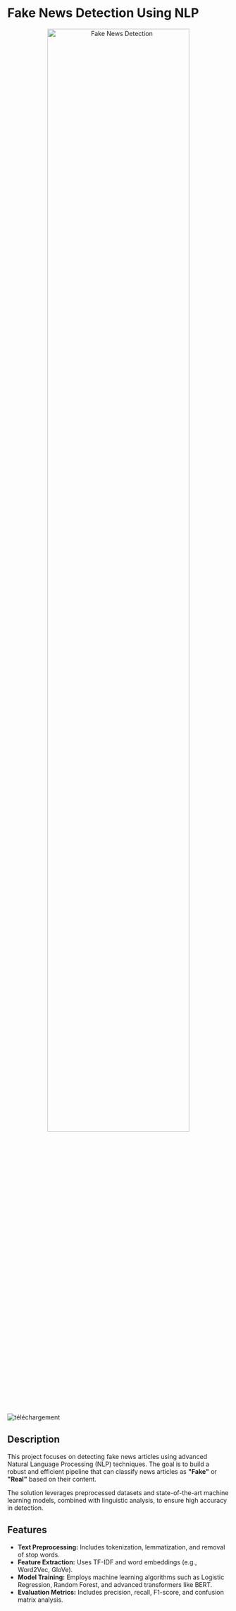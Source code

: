 # Fake News Detection Using NLP

<div align="center">
  <img src="https://via.placeholder.com/800x400.png?text=Fake+News+Det![téléchargement](https://github.com/user-attachments/assets/0699a112-2091-4dce-90a5-629bb4c26109)
ection+Project" alt="Fake News Detection" width="80%">
</div>

![téléchargement](https://github.com/user-attachments/assets/8533693a-73e7-4430-9f60-95f67f772769)


## Description

<p>
  This project focuses on detecting fake news articles using advanced Natural Language Processing (NLP) techniques.
  The goal is to build a robust and efficient pipeline that can classify news articles as <strong>"Fake"</strong> or <strong>"Real"</strong> based on their content.
</p>

The solution leverages preprocessed datasets and state-of-the-art machine learning models, combined with linguistic analysis, to ensure high accuracy in detection.

## Features
<ul>
  <li><b>Text Preprocessing:</b> Includes tokenization, lemmatization, and removal of stop words.</li>
  <li><b>Feature Extraction:</b> Uses TF-IDF and word embeddings (e.g., Word2Vec, GloVe).</li>
  <li><b>Model Training:</b> Employs machine learning algorithms such as Logistic Regression, Random Forest, and advanced transformers like BERT.</li>
  <li><b>Evaluation Metrics:</b> Includes precision, recall, F1-score, and confusion matrix analysis.</li>
</ul>


